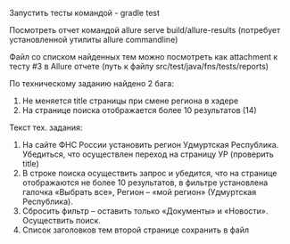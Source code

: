 Запустить тесты командой - gradle test

Посмотреть отчет командой allure serve build/allure-results
(потребует установленной утилиты allure commandline)

Файл со списком найденных тем можно посмотреть как attachment к тесту #3 в Allure отчете (путь к файлу src/test/java/fns/tests/reports)

По техническому заданию найдено 2 бага:
1. Не меняется title страницы при смене региона в хэдере
2. На странице поиска отображается более 10 результатов (14)

Текст тех. задания:
1. На сайте ФНС России установить регион Удмуртская Республика. Убедиться, что осуществлен переход на страницу УР (проверить title) 
2. В строке поиска осуществить запрос и убедится, что на странице отображаются не более 10 результатов, в фильтре установлена галочка «Выбрать все», Регион – «мой регион» (Удмуртская Республика). 
3. Сбросить фильтр – оставить только «Документы» и «Новости». Осуществить поиск. 
4. Список заголовков тем второй странице сохранить в файл
